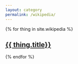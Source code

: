 ```yaml
---
layout: category
permalink: /wikipedia/
---
```


{% for thing in site.wikipedia %}
  <h2> 
    <a href="{{ thing.url }}">
      {{ thing.title}}
    </a>
  </h2>
{% endfor %}

<!-- {% for staff_member in site.staff_members %}
  <h2>
    <a href="{{ staff_member.url }}">
      {{ staff_member.name }} - {{ staff_member.position }}
    </a>
  </h2>
  <p>{{ staff_member.content | markdownify }}</p>
{% endfor %} -->